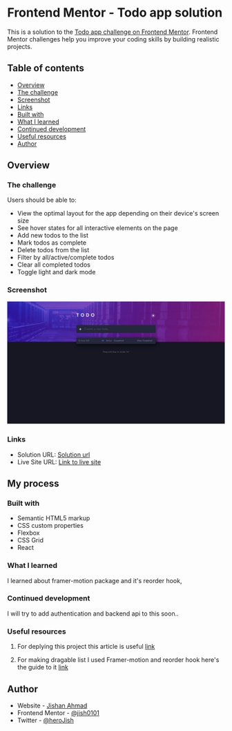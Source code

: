 # Frontend Mentor - Todo app solution

This is a solution to the [Todo app challenge on Frontend Mentor](https://www.frontendmentor.io/challenges/todo-app-Su1_KokOW). Frontend Mentor challenges help you improve your coding skills by building realistic projects. 

## Table of contents

- [Overview](#overview)
- [The challenge](#the-challenge)
- [Screenshot](#screenshot)
- [Links](#links)
- [Built with](#built-with)
- [What I learned](#what-i-learned)
- [Continued development](#continued-development)
- [Useful resources](#useful-resources)
- [Author](#author)

## Overview

### The challenge

Users should be able to:

- View the optimal layout for the app depending on their device's screen size
- See hover states for all interactive elements on the page
- Add new todos to the list
- Mark todos as complete
- Delete todos from the list
- Filter by all/active/complete todos
- Clear all completed todos
- Toggle light and dark mode

### Screenshot

![](./screenshot.jpg)

### Links

- Solution URL: [Solution url](https://www.frontendmentor.io/solutions/todoappreact-17jXvEfNJT)
- Live Site URL: [Link to live site](https://jish0101.github.io/react-todo-app-v2/)

## My process

### Built with

- Semantic HTML5 markup
- CSS custom properties
- Flexbox
- CSS Grid
- React

### What I learned

I learned about framer-motion package and it's reorder hook,

### Continued development

I will try to add authentication and backend api to this soon..

### Useful resources

1. For deplying this project this article is useful [link](https://dev.to/shashannkbawa/deploying-vite-app-to-github-pages-3ane)

2. For making dragable list I used Framer-motion and reorder hook
   here's the guide to it [link](https://www.framer.com/motion/reorder/#usage)


## Author

- Website - [Jishan Ahmad](https://jish0101.github.io/FrontendMentor)
- Frontend Mentor - [@jish0101](https://www.frontendmentor.io/profile/jish0101)
- Twitter - [@heroJish](https://www.twitter.com/herojish)